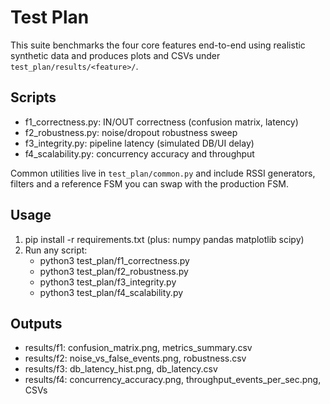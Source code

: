 Test Plan
=========

This suite benchmarks the four core features end-to-end using realistic synthetic data and
produces plots and CSVs under `test_plan/results/<feature>/`.

Scripts
-------
- f1_correctness.py: IN/OUT correctness (confusion matrix, latency)
- f2_robustness.py: noise/dropout robustness sweep
- f3_integrity.py: pipeline latency (simulated DB/UI delay)
- f4_scalability.py: concurrency accuracy and throughput

Common utilities live in `test_plan/common.py` and include RSSI generators, filters and a
reference FSM you can swap with the production FSM.

Usage
-----
1) pip install -r requirements.txt (plus: numpy pandas matplotlib scipy)
2) Run any script:
   - python3 test_plan/f1_correctness.py
   - python3 test_plan/f2_robustness.py
   - python3 test_plan/f3_integrity.py
   - python3 test_plan/f4_scalability.py

Outputs
-------
- results/f1: confusion_matrix.png, metrics_summary.csv
- results/f2: noise_vs_false_events.png, robustness.csv
- results/f3: db_latency_hist.png, db_latency.csv
- results/f4: concurrency_accuracy.png, throughput_events_per_sec.png, CSVs







